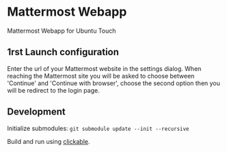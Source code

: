 # Mattermost Webapp

Mattermost Webapp for Ubuntu Touch

## 1rst Launch configuration

Enter the url of your Mattermost website in the settings dialog.
When reaching the Mattermost site you will be asked to choose between 'Continue' and 'Continue with browser', choose the second option then you will be redirect to the login page.

## Development

Initialize submodules: `git submodule update --init --recursive`

Build and run using [clickable](https://github.com/bhdouglass/clickable).

